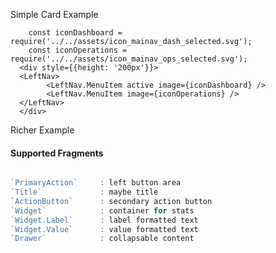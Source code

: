 Simple Card Example
        
        const iconDashboard = require('../../assets/icon_mainav_dash_selected.svg');
        const iconOperations = require('../../assets/icon_mainav_ops_selected.svg');
      <div style={{height: '200px'}}>
      <LeftNav>                
            <LeftNav.MenuItem active image={iconDashboard} />      
            <LeftNav.MenuItem image={iconOperations} />
      </LeftNav>
      </div>

Richer Example



#### Supported Fragments ####

```javascript

`PrimaryAction`     : left button area
`Title`             : maybe title
`ActionButton`      : secondary action button
`Widget`            : container for stats
`Widget.Label`      : label formatted text
`Widget.Value`      : value formatted text
`Drawer`            : collapsable content

```